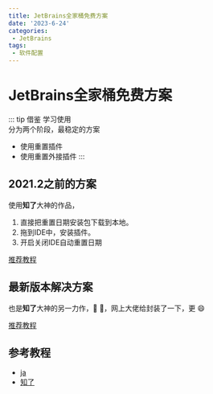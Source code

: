 ```yaml
---
title: JetBrains全家桶免费方案
date: '2023-6-24'
categories:
 - JetBrains
tags:
 - 软件配置
---
```

# JetBrains全家桶免费方案
::: tip 借鉴
学习使用<br/>
分为两个阶段，最稳定的方案
- 使用重置插件
- 使用重置外接插件
:::

## 2021.2之前的方案

使用**知了**大神的作品，
1. 直接把重置日期安装包下载到本地。
2. 拖到IDE中，安装插件。
3. 开启关闭IDE自动重置日期<br/>

[推荐教程](https://zhile.io/2020/11/18/jetbrains-eval-reset-deprecated.html)
## 最新版本解决方案

也是**知了**大神的另一力作，:tada: :100:，网上大佬给封装了一下，更   :smile:

[推荐教程](https://zhaiblog.cn/169.html)

## 参考教程
- [ja](https://zhaiblog.cn/169.html)
- [知了](https://zhile.io/2020/11/18/jetbrains-eval-reset-deprecated.html)
